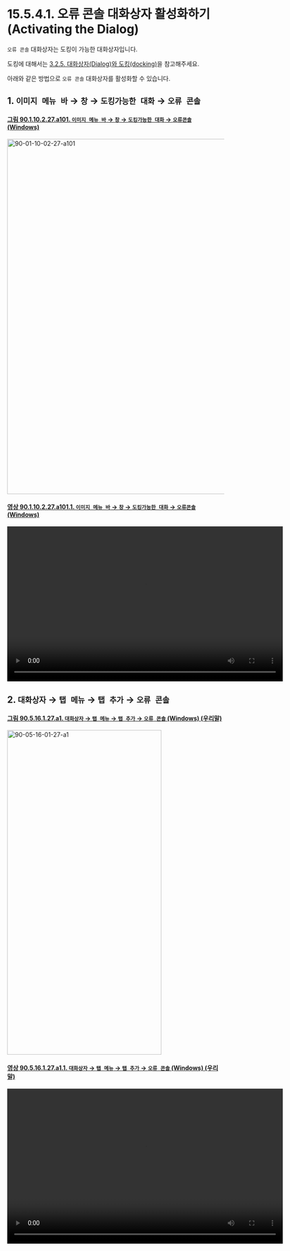 # 15.5.4.1. 오류 콘솔 대화상자 활성화하기(Activating the Dialog)

`오류 콘솔` 대화상자는 도킹이 가능한 대화상자입니다.

도킹에 대해서는 [3.2.5. 대화상자(Dialog)와 도킹(docking)](./03-02-05-00-dialogs-and-docking.md)을 참고해주세요.

아래와 같은 방법으로 `오류 콘솔` 대화상자를 활성화할 수 있습니다.

<a id="15-05-04-01-s1"></a>

## 1. `이미지 메뉴 바` → `창` → `도킹가능한 대화` → `오류 콘솔`

<a id="90-01-10-02-27-a101"></a>

#### [그림 90.1.10.2.27.a101. `이미지 메뉴 바` → `창` → `도킹가능한 대화` → `오류콘솔` (Windows)](./90-01-10-02-27-error_console.md#90-01-10-02-27-a101)
<img width="980" height="825" alt="90-01-10-02-27-a101" src="https://github.com/user-attachments/assets/88f8bc3a-24ab-4927-8bde-98c66eef2f9d" />

<a id="90-01-10-02-27-a101-01"></a>

#### [영상 90.1.10.2.27.a101.1. `이미지 메뉴 바` → `창` → `도킹가능한 대화` → `오류콘솔` (Windows)](./90-01-10-02-27-error_console.md#90-01-10-02-27-a101-01)
<video controls="controls" width="640" height="360" src="https://github.com/user-attachments/assets/0b257565-7a08-4670-a62f-512a4e01c976"></video>

<a id="15-05-04-01-s2"></a>

## 2. `대화상자` → `탭 메뉴` → `탭 추가` → `오류 콘솔`

<a id="90-05-16-01-27-a1"></a>

#### [그림 90.5.16.1.27.a1. `대화상자` → `탭 메뉴` → `탭 추가` → `오류 콘솔` (Windows) (우리말)](./90-05-16-01-27-error_console.md#90-05-16-01-27-a1)
<img width="358" height="754" alt="90-05-16-01-27-a1" src="https://github.com/user-attachments/assets/8c90cb7a-fb27-4aa8-9cfb-b0be9ec0940d" />

<a id="90-05-16-01-27-a1-01"></a>

#### [영상 90.5.16.1.27.a1.1. `대화상자` → `탭 메뉴` → `탭 추가` → `오류 콘솔` (Windows) (우리말)](./90-05-16-01-27-error_console.md#90-05-16-01-27-a1-01)
<video controls="controls" width="640" height="360" src="https://github.com/user-attachments/assets/9fb47477-002b-416a-ac7c-c80e9a39ab39"></video>